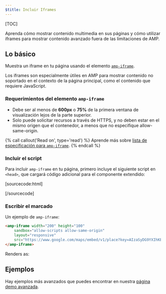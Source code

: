 ```yaml
---
$title: Incluir Iframes
---
```

[TOC]

Aprenda cómo mostrar contenido multimedia en sus páginas y cómo utilizar iframes
para mostrar contenido avanzado fuera de las limitaciones de AMP.

## Lo básico

Muestra un iframe en tu página usando el elemento 
[`amp-iframe`](/es/docs/reference/components/amp-iframe.html).

Los iframes son especialmente útiles en AMP para mostrar contenido no
soportado en el contexto de la página principal, como el contenido que requiere JavaScript.

### Requerimientos del elemento `amp-iframe`

* Debe ser al menos de **600px** o **75%** de la primera ventana de visualización lejos de la parte superior.
* Solo puede solicitar recursos a través de HTTPS, y no deben estar en el mismo origen que el contenedor, a menos que no especifique allow-same-origin.

{% call callout('Read on', type='read') %}
Aprende más sobre [lista de especificación para <code>amp-iframe</code>](/es/docs/reference/components/amp-iframe.html).
{% endcall %}

### Incluir el script

Para incluir `amp-iframe` en tu página,
primero incluye el siguiente script en `<head>`, que cargará código 
adicional para el componente extendido:

[sourcecode:html]
<script async custom-element="amp-iframe"
  src="https://cdn.ampproject.org/v0/amp-iframe-0.1.js"></script>
[/sourcecode]

### Escribir el marcado

Un ejemplo de `amp-iframe`:


```html
<amp-iframe width="200" height="100"
    sandbox="allow-scripts allow-same-origin"
    layout="responsive"
    src="https://www.google.com/maps/embed/v1/place?key=AIzaSyDG9YXIhKBhqclZizcSzJ0ROiE0qgVfwzI&q=europe">
</amp-iframe>
```

Renders as: 

<amp-iframe width="200" height="100"
    sandbox="allow-scripts allow-same-origin"
    layout="responsive"
    src="https://www.google.com/maps/embed/v1/place?key=AIzaSyDG9YXIhKBhqclZizcSzJ0ROiE0qgVfwzI&q=europe">
</amp-iframe>

## Ejemplos

Hay ejemplos más avanzados que puedes encontrar en nuestra [página demo avanzada](https://ampbyexample.com/components/amp-iframe/).
